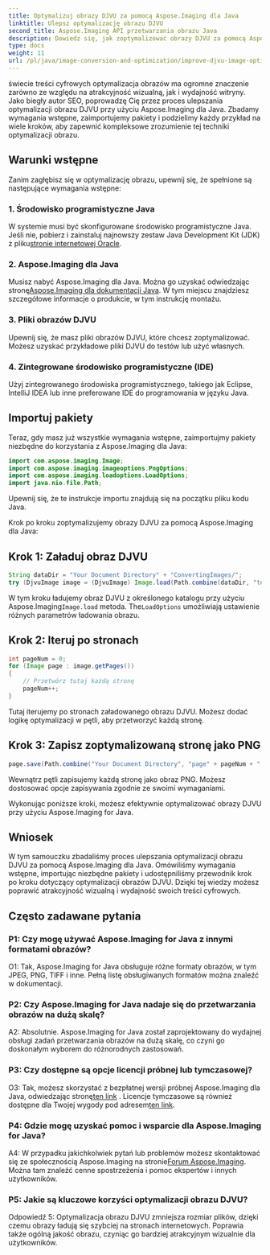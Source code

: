 ```yaml
---
title: Optymalizuj obrazy DJVU za pomocą Aspose.Imaging dla Java
linktitle: Ulepsz optymalizację obrazu DJVU
second_title: Aspose.Imaging API przetwarzania obrazu Java
description: Dowiedz się, jak zoptymalizować obrazy DJVU za pomocą Aspose.Imaging dla Java. Bez wysiłku zwiększ atrakcyjność wizualną i wydajność.
type: docs
weight: 11
url: /pl/java/image-conversion-and-optimization/improve-djvu-image-optimization/
---
```

świecie treści cyfrowych optymalizacja obrazów ma ogromne znaczenie zarówno ze względu na atrakcyjność wizualną, jak i wydajność witryny. Jako biegły autor SEO, poprowadzę Cię przez proces ulepszania optymalizacji obrazu DJVU przy użyciu Aspose.Imaging dla Java. Zbadamy wymagania wstępne, zaimportujemy pakiety i podzielimy każdy przykład na wiele kroków, aby zapewnić kompleksowe zrozumienie tej techniki optymalizacji obrazu.

## Warunki wstępne

Zanim zagłębisz się w optymalizację obrazu, upewnij się, że spełnione są następujące wymagania wstępne:

### 1. Środowisko programistyczne Java

 W systemie musi być skonfigurowane środowisko programistyczne Java. Jeśli nie, pobierz i zainstaluj najnowszy zestaw Java Development Kit (JDK) z pliku[stronie internetowej Oracle](https://www.oracle.com/java/technologies/javase-downloads).

### 2. Aspose.Imaging dla Java

 Musisz nabyć Aspose.Imaging dla Java. Można go uzyskać odwiedzając stronę[Aspose.Imaging dla dokumentacji Java](https://reference.aspose.com/imaging/java/). W tym miejscu znajdziesz szczegółowe informacje o produkcie, w tym instrukcję montażu.

### 3. Pliki obrazów DJVU

Upewnij się, że masz pliki obrazów DJVU, które chcesz zoptymalizować. Możesz uzyskać przykładowe pliki DJVU do testów lub użyć własnych.

### 4. Zintegrowane środowisko programistyczne (IDE)

Użyj zintegrowanego środowiska programistycznego, takiego jak Eclipse, IntelliJ IDEA lub inne preferowane IDE do programowania w języku Java.

## Importuj pakiety

Teraz, gdy masz już wszystkie wymagania wstępne, zaimportujmy pakiety niezbędne do korzystania z Aspose.Imaging dla Java:

```java
import com.aspose.imaging.Image;
import com.aspose.imaging.imageoptions.PngOptions;
import com.aspose.imaging.loadoptions.LoadOptions;
import java.nio.file.Path;
```

Upewnij się, że te instrukcje importu znajdują się na początku pliku kodu Java.

Krok po kroku zoptymalizujemy obrazy DJVU za pomocą Aspose.Imaging dla Java:

## Krok 1: Załaduj obraz DJVU

```java
String dataDir = "Your Document Directory" + "ConvertingImages/";
try (DjvuImage image = (DjvuImage) Image.load(Path.combine(dataDir, "test.djvu"), new LoadOptions() {{ setBufferSizeHint(50); }}))
```

 W tym kroku ładujemy obraz DJVU z określonego katalogu przy użyciu Aspose.Imaging`Image.load` metoda. The`LoadOptions` umożliwiają ustawienie różnych parametrów ładowania obrazu.

## Krok 2: Iteruj po stronach

```java
int pageNum = 0;
for (Image page : image.getPages())
{
    // Przetwórz tutaj każdą stronę
    pageNum++;
}
```

Tutaj iterujemy po stronach załadowanego obrazu DJVU. Możesz dodać logikę optymalizacji w pętli, aby przetworzyć każdą stronę.

## Krok 3: Zapisz zoptymalizowaną stronę jako PNG

```java
page.save(Path.combine("Your Document Directory", "page" + pageNum + ".png"), new PngOptions());
```

Wewnątrz pętli zapisujemy każdą stronę jako obraz PNG. Możesz dostosować opcje zapisywania zgodnie ze swoimi wymaganiami.

Wykonując poniższe kroki, możesz efektywnie optymalizować obrazy DJVU przy użyciu Aspose.Imaging for Java.

## Wniosek

W tym samouczku zbadaliśmy proces ulepszania optymalizacji obrazu DJVU za pomocą Aspose.Imaging dla Java. Omówiliśmy wymagania wstępne, importując niezbędne pakiety i udostępniliśmy przewodnik krok po kroku dotyczący optymalizacji obrazów DJVU. Dzięki tej wiedzy możesz poprawić atrakcyjność wizualną i wydajność swoich treści cyfrowych.

## Często zadawane pytania

### P1: Czy mogę używać Aspose.Imaging for Java z innymi formatami obrazów?

O1: Tak, Aspose.Imaging for Java obsługuje różne formaty obrazów, w tym JPEG, PNG, TIFF i inne. Pełną listę obsługiwanych formatów można znaleźć w dokumentacji.

### P2: Czy Aspose.Imaging for Java nadaje się do przetwarzania obrazów na dużą skalę?

A2: Absolutnie. Aspose.Imaging for Java został zaprojektowany do wydajnej obsługi zadań przetwarzania obrazów na dużą skalę, co czyni go doskonałym wyborem do różnorodnych zastosowań.

### P3: Czy dostępne są opcje licencji próbnej lub tymczasowej?

 O3: Tak, możesz skorzystać z bezpłatnej wersji próbnej Aspose.Imaging dla Java, odwiedzając stronę[ten link](https://releases.aspose.com/) . Licencje tymczasowe są również dostępne dla Twojej wygody pod adresem[ten link](https://purchase.aspose.com/temporary-license/).

### P4: Gdzie mogę uzyskać pomoc i wsparcie dla Aspose.Imaging for Java?

 A4: W przypadku jakichkolwiek pytań lub problemów możesz skontaktować się ze społecznością Aspose.Imaging na stronie[Forum Aspose.Imaging](https://forum.aspose.com/). Można tam znaleźć cenne spostrzeżenia i pomoc ekspertów i innych użytkowników.

### P5: Jakie są kluczowe korzyści optymalizacji obrazu DJVU?

Odpowiedź 5: Optymalizacja obrazu DJVU zmniejsza rozmiar plików, dzięki czemu obrazy ładują się szybciej na stronach internetowych. Poprawia także ogólną jakość obrazu, czyniąc go bardziej atrakcyjnym wizualnie dla użytkowników.
